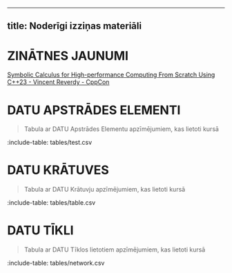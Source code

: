 
---
title: Noderīgi izziņas materiāli
---

<!--
:include-iframe: https://hpc-testi-iframe.netlify.app/ {}

:include-iframe: http://localhost:4200/week-one {}
-->



<!--
```````columns
left:
```card diamond.svg {title: "Card Title", imageHeight: 120, imageBackground: "linear-gradient(to right, rgb(29 41 41), rgb(145, 152, 229))"}
Markdown content goes here

:include-file: snippets/file-name.js 
```

middle:
```card small-book.png {title: "Book", imageHeight: 120}
Markdown content of the card goes here
* item one
* item two
* item three
```

right:
`````card star.svg {title: "API for the Win", imageHeight: 120, imageBackground: "linear-gradient(to right, rgb(154 128 145 / 0%), rgb(255 206 206))"}
Easy to use API
```api-parameters
firstName, String, description with *markdown* support
score, Integer, another description line with *markdown* support
```
`````
````````
-->


<!--
```columns
left: 
### Pros {style: "api"}
* Item One

middle: 
### Undecided {style: "api"}
* Item Two
* Item Three

right:
### Cons {style: "api"}
* Item Four
```
--> 



#  ZINĀTNES JAUNUMI
[Symbolic Calculus for High-performance Computing From Scratch Using C++23 - Vincent Reverdy - CppCon](https://youtu.be/lPfA4SFojao)


# DATU APSTRĀDES ELEMENTI 

> Tabula ar DATU Apstrādes Elementu apzīmējumiem, kas lietoti kursā

:include-table: tables/test.csv 

# DATU KRĀTUVES 

> Tabula ar DATU Krātuvju apzīmējumiem, kas lietoti kursā

:include-table: tables/table.csv 

# DATU TĪKLI 

> Tabula ar DATU Tīklos lietotiem apzīmējumiem, kas lietoti kursā

:include-table: tables/network.csv 



